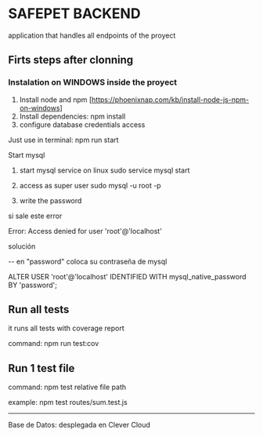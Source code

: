 # SAFEPET BACKEND

application that handles all endpoints of the proyect

## Firts steps after clonning

### Instalation on WINDOWS inside the proyect

1. Install node and npm [https://phoenixnap.com/kb/install-node-js-npm-on-windows]
2. Install dependencies: npm install
3. configure database credentials access

Just use in terminal: npm run start

Start mysql

1. start mysql service on linux
   sudo service mysql start

2. access as super user
   sudo mysql -u root -p

3. write the password

si sale este error

Error: Access denied for user 'root'@'localhost'

solución

-- en "password" coloca su contraseña de mysql

ALTER USER 'root'@'localhost' IDENTIFIED WITH mysql_native_password BY 'password';


## Run all tests

it runs all tests with coverage report

command: npm run test:cov

## Run 1 test file

command: npm test relative file path

example: npm test routes/sum.test.js

----------------------------------
Base de Datos:  desplegada en Clever Cloud 

